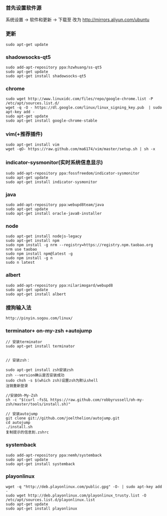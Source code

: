 
### 首先设置软件源

系统设置 -> 软件和更新 -> 下载至  改为 http://mirrors.aliyun.com/ubuntu

### 更新
````
sudo apt-get update
````

### shadowsocks-qt5
````
sudo add-apt-repository ppa:hzwhuang/ss-qt5
sudo apt-get update
sudo apt-get install shadowsocks-qt5
````

### chrome
````
sudo wget http://www.linuxidc.com/files/repo/google-chrome.list -P /etc/apt/sources.list.d/
wget -q -O - https://dl.google.com/linux/linux_signing_key.pub  | sudo apt-key add -
sudo apt-get update
sudo apt-get install google-chrome-stable
````

### vim(+推荐插件)
````
sudo apt-get install vim
wget -qO- https://raw.github.com/ma6174/vim/master/setup.sh | sh -x
````

### indicator-sysmonitor(实时系统信息显示)
````
sudo add-apt-repository ppa:fossfreedom/indicator-sysmonitor
sudo apt-get update
sudo apt-get install indicator-sysmonitor
````

### java
````
sudo add-apt-repository ppa:webupd8team/java
sudo apt-get update
sudo apt-get install oracle-java8-installer
````

### node
````
sudo apt-get install nodejs-legacy
sudo apt-get install npm
sudo npm install -g nrm --registry=https://registry.npm.taobao.org
nrm use taobao
sudo npm install npm@latest -g
sudo npm install -g n
sudo n latest
````

### albert
````
sudo add-apt-repository ppa:nilarimogard/webupd8
sudo apt-get update
sudo apt-get install albert
````
### 搜狗输入法
```
http://pinyin.sogou.com/linux/
```

### terminator+ on-my-zsh +autojump
```
// 安装terminator
sudo apt-get install terminator


// 安装zsh：

sudo apt-get install zsh安装zsh
zsh --version确认是否安装成功
sudo chsh -s $(which zsh)设置zsh为默认shell
注销重新登录

//安装Oh-My-Zsh
sh -c "$(curl -fsSL https://raw.github.com/robbyrussell/oh-my-zsh/master/tools/install.sh)"

// 安装autojump
git clone git://github.com/joelthelion/autojump.git
cd autojump
./install.sh
复制提示的信息到.zshrc

```

### systemback
```
sudo add-apt-repository ppa:nemh/systemback
sudo apt-get update
sudo apt-get install systemback
```

### playonlinux
````
wget -q "http://deb.playonlinux.com/public.gpg" -O- | sudo apt-key add -
sudo wget http://deb.playonlinux.com/playonlinux_trusty.list -O /etc/apt/sources.list.d/playonlinux.list
sudo apt-get update
sudo apt-get install playonlinux
````

